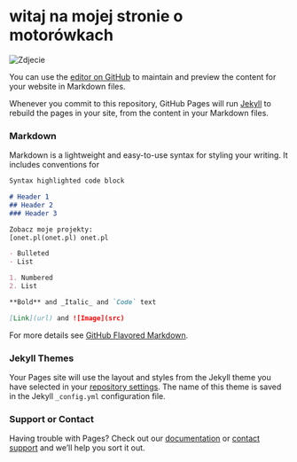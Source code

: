 # witaj na mojej stronie o motorówkach


![Zdjecie](https://thumbs.img-sprzedajemy.pl/1000x901c/9d/0a/2f/lodz-motorowa-antares-6-turbo-diesel-2009-okazja-rok-produkcji-2009-gdansk-505309694.jpg)



You can use the [editor on GitHub](https://github.com/erurodolar2018/projekt3lutyszablon/edit/master/index.md) to maintain and preview the content for your website in Markdown files.

Whenever you commit to this repository, GitHub Pages will run [Jekyll](https://jekyllrb.com/) to rebuild the pages in your site, from the content in your Markdown files.

### Markdown

Markdown is a lightweight and easy-to-use syntax for styling your writing. It includes conventions for

```markdown
Syntax highlighted code block

# Header 1
## Header 2
### Header 3

Zobacz moje projekty:
[onet.pl(onet.pl) onet.pl 

- Bulleted
- List

1. Numbered
2. List

**Bold** and _Italic_ and `Code` text

[Link](url) and ![Image](src)
```

For more details see [GitHub Flavored Markdown](https://guides.github.com/features/mastering-markdown/).

### Jekyll Themes

Your Pages site will use the layout and styles from the Jekyll theme you have selected in your [repository settings](https://github.com/erurodolar2018/projekt3lutyszablon/settings). The name of this theme is saved in the Jekyll `_config.yml` configuration file.

### Support or Contact

Having trouble with Pages? Check out our [documentation](https://help.github.com/categories/github-pages-basics/) or [contact support](https://github.com/contact) and we’ll help you sort it out.
